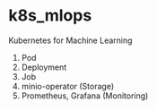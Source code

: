 # k8s_mlops
Kubernetes for Machine Learning

1. Pod
2. Deployment
3. Job
4. minio-operator (Storage)
5. Prometheus, Grafana (Monitoring)
